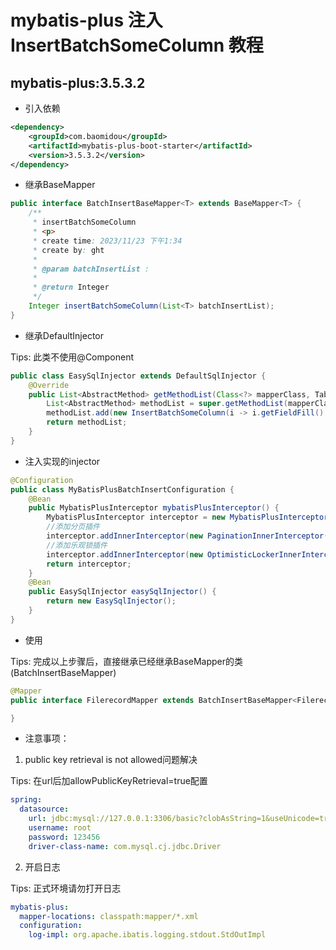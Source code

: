 # mybatis-plus 注入 InsertBatchSomeColumn 教程

## mybatis-plus:3.5.3.2

* 引入依赖

```xml
<dependency>
    <groupId>com.baomidou</groupId>
    <artifactId>mybatis-plus-boot-starter</artifactId>
    <version>3.5.3.2</version>
</dependency>
```

* 继承BaseMapper

```java
public interface BatchInsertBaseMapper<T> extends BaseMapper<T> {
    /**
     * insertBatchSomeColumn
     * <p>
     * create time: 2023/11/23 下午1:34
     * create by: ght
     *
     * @param batchInsertList :
     *
     * @return Integer
     */
    Integer insertBatchSomeColumn(List<T> batchInsertList);
}
```

* 继承DefaultInjector

Tips: 此类不使用@Component

```java
public class EasySqlInjector extends DefaultSqlInjector {
    @Override
    public List<AbstractMethod> getMethodList(Class<?> mapperClass, TableInfo tableInfo) {
        List<AbstractMethod> methodList = super.getMethodList(mapperClass, tableInfo);
        methodList.add(new InsertBatchSomeColumn(i -> i.getFieldFill() != FieldFill.UPDATE));
        return methodList;
    }
}
```

* 注入实现的injector

```java
@Configuration
public class MyBatisPlusBatchInsertConfiguration {
    @Bean
    public MybatisPlusInterceptor mybatisPlusInterceptor() {
        MybatisPlusInterceptor interceptor = new MybatisPlusInterceptor();
        //添加分页插件
        interceptor.addInnerInterceptor(new PaginationInnerInterceptor(DbType.MYSQL));
        //添加乐观锁插件
        interceptor.addInnerInterceptor(new OptimisticLockerInnerInterceptor());
        return interceptor;
    }
    @Bean
    public EasySqlInjector easySqlInjector() {
        return new EasySqlInjector();
    }
}
```

* 使用

Tips: 完成以上步骤后，直接继承已经继承BaseMapper的类(BatchInsertBaseMapper)

```java
@Mapper
public interface FilerecordMapper extends BatchInsertBaseMapper<Filerecord> {

}
```

* 注意事项：

1. public key retrieval is not allowed问题解决

Tips: 在url后加allowPublicKeyRetrieval=true配置

```yaml
spring:
  datasource:
    url: jdbc:mysql://127.0.0.1:3306/basic?clobAsString=1&useUnicode=true&characterEncoding=utf8&zeroDateTimeBehavior=convertToNull&useSSL=false&serverTimezone=GMT%2B8&allowPublicKeyRetrieval=true
    username: root
    password: 123456
    driver-class-name: com.mysql.cj.jdbc.Driver

```

2. 开启日志

Tips: 正式环境请勿打开日志

```yaml
mybatis-plus:
  mapper-locations: classpath:mapper/*.xml
  configuration:
    log-impl: org.apache.ibatis.logging.stdout.StdOutImpl
```

